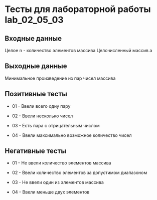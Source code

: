 # Тесты для лабораторной работы lab_02_05_03

## Входные данные

Целое n - количество элементов массива
Целочисленный массив a

## Выходные данные

Минимальное произведение из пар чисел массива

## Позитивные тесты

- 01 - Ввели всего одну пару

- 02 - Ввели несколько чисел

- 03 - Есть пара с отрицательным числом

- 04 - Ввели максимально возможное количество чисел


## Негативные тесты

- 01 - Не ввели количество элементов массива

- 02 - Ввели количество элементов за допустимом диапазоном

- 03 - Не ввели один из элементов массива

- 04 - Ввели меньше двух элементов

